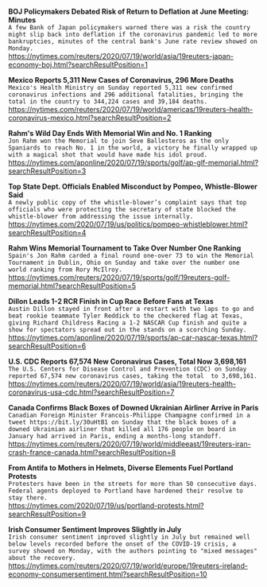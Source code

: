 **BOJ Policymakers Debated Risk of Return to Deflation at June Meeting: Minutes**\
`A few Bank of Japan policymakers warned there was a risk the country might slip back into deflation if the coronavirus pandemic led to more bankruptcies, minutes of the central bank's June rate review showed on Monday.`\
https://nytimes.com/reuters/2020/07/19/world/asia/19reuters-japan-economy-boj.html?searchResultPosition=1

**Mexico Reports 5,311 New Cases of Coronavirus, 296 More Deaths**\
`Mexico's Health Ministry on Sunday reported 5,311 new confirmed coronavirus infections and 296 additional fatalities, bringing the total in the country to 344,224 cases and 39,184 deaths.`\
https://nytimes.com/reuters/2020/07/19/world/americas/19reuters-health-coronavirus-mexico.html?searchResultPosition=2

**Rahm's Wild Day Ends With Memorial Win and No. 1 Ranking**\
`Jon Rahm won the Memorial to join Seve Ballesteros as the only Spaniards to reach No. 1 in the world, a victory he finally wrapped up with a magical shot that would have made his idol proud.`\
https://nytimes.com/aponline/2020/07/19/sports/golf/ap-glf-memorial.html?searchResultPosition=3

**Top State Dept. Officials Enabled Misconduct by Pompeo, Whistle-Blower Said**\
`A newly public copy of the whistle-blower’s complaint says that top officials who were protecting the secretary of state blocked the whistle-blower from addressing the issue internally.`\
https://nytimes.com/2020/07/19/us/politics/pompeo-whistleblower.html?searchResultPosition=4

**Rahm Wins Memorial Tournament to Take Over Number One Ranking**\
`Spain's Jon Rahm carded a final round one-over 73 to win the Memorial Tournament in Dublin, Ohio on Sunday and take over the number one world ranking from Rory McIlroy.`\
https://nytimes.com/reuters/2020/07/19/sports/golf/19reuters-golf-memorial.html?searchResultPosition=5

**Dillon Leads 1-2 RCR Finish in Cup Race Before Fans at Texas**\
`Austin Dillon stayed in front after a restart with two laps to go and beat rookie teammate Tyler Reddick to the checkered flag at Texas, giving Richard Childress Racing a 1-2 NASCAR Cup finish and quite a show for spectators spread out in the stands on a scorching Sunday. `\
https://nytimes.com/aponline/2020/07/19/sports/ap-car-nascar-texas.html?searchResultPosition=6

**U.S. CDC Reports 67,574 New Coronavirus Cases, Total Now 3,698,161**\
`The U.S. Centers for Disease Control and Prevention (CDC) on Sunday reported 67,574 new coronavirus cases, taking the total  to 3,698,161.`\
https://nytimes.com/reuters/2020/07/19/world/asia/19reuters-health-coronavirus-usa-cdc.html?searchResultPosition=7

**Canada Confirms Black Boxes of Downed Ukrainian Airliner Arrive in Paris**\
`Canadian Foreign Minister Francois-Philippe Champagne confirmed in a tweet https://bit.ly/30uHtB1 on Sunday that the black boxes of a downed Ukrainian airliner that killed all 176 people on board in January had arrived in Paris, ending a months-long standoff.`\
https://nytimes.com/reuters/2020/07/19/world/middleeast/19reuters-iran-crash-france-canada.html?searchResultPosition=8

**From Antifa to Mothers in Helmets, Diverse Elements Fuel Portland Protests**\
`Protesters have been in the streets for more than 50 consecutive days. Federal agents deployed to Portland have hardened their resolve to stay there.`\
https://nytimes.com/2020/07/19/us/portland-protests.html?searchResultPosition=9

**Irish Consumer Sentiment Improves Slightly in July**\
`Irish consumer sentiment improved slightly in July but remained well below levels recorded before the onset of the COVID-19 crisis, a survey showed on Monday, with the authors pointing to "mixed messages" about the recovery.`\
https://nytimes.com/reuters/2020/07/19/world/europe/19reuters-ireland-economy-consumersentiment.html?searchResultPosition=10

